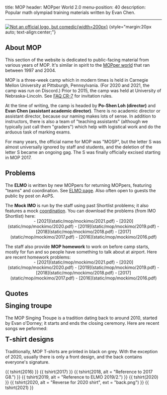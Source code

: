 title: MOP
header: MOPper World 2.0
menu-position: 40
description: Popular math olympiad training materials written by Evan Chen.

---

[![Not an official logo, but comedic](static/mop/abcde.png){width=200px}](static/mop/abcde.png)
{style="margin:20px auto; text-align:center;"}

## About MOP

This section of the website is dedicated to public-facing
material from various years of MOP.
It's similar in spirit to the [MOPper world](http://moppers.kaseorg.com/)
that ran between 1997 and 2004.

MOP is a three-week camp which in modern times is held in Carnegie Mellon
University at Pittsburgh, Pennsylvania.
(For 2020 and 2021, the camp was run on Discord.)
Prior to 2015, the camp was held at University of Nebraska-Lincoln.
See [FAQ CR-7](https://web.evanchen.cc/faq-rules.html#CR-7)
for invitation rules.

At the time of writing, the camp is headed by **Po-Shen Loh (director)**
and **Evan Chen (assistant academic director)**.
There is no academic director or assistant director,
because our naming makes lots of sense.
In addition to instructors,
there is also a team of "teaching assistants"
(although we typically just call them "graders")
which help with logistical work and do the arduous task of marking exams.

For many years, the official name for MOP was "MOSP",
but the letter S was almost universally ignored by staff and students,
and the deletion of the letter S became an ongoing gag.
The S was finally officially excised starting in MOP 2017.

## Problems

The **ELMO** is written by new MOPpers for returning MOPpers,
featuring "teams" and coordination.
See [ELMO page](https://web.evanchen.cc/elmo/general.html).
Also often open to guests the public by post on AoPS.

The **Mock IMO** is run by the staff using past Shortlist problems;
it also features a mock
[coordination](https://web.evanchen.cc/faq-rules.html#CR-10).
You can download the problems (from IMO Shortlist) here:

<div class="chooser list-chooser" markdown="1">
- [2021](static/mop/mockimo/2021.pdf)
- [2020](static/mop/mockimo/2020.pdf)
- [2019](static/mop/mockimo/2019.pdf)
- [2018](static/mop/mockimo/2018.pdf)
- [2017](static/mop/mockimo/2017.pdf)
- [2016](static/mop/mockimo/2016.pdf)
</div>

The staff also provide **MOP homework** to work on before camp starts,
mostly for fun and so people have something to talk about at airport.
Here are recent homework problems:

<div class="chooser list-chooser" markdown="1">
- [2021](static/mop/mockimo/2021.pdf)
- [2020](static/mop/mockimo/2020.pdf)
- [2019](static/mop/mockimo/2019.pdf)
- [2018](static/mop/mockimo/2018.pdf)
- [2017](static/mop/mockimo/2017.pdf)
- [2016](static/mop/mockimo/2016.pdf)
</div>

## Quotes

<div class="chooser empty-chooser"></div>

<div data-year="2021" data-header="Quotes 2021" class="hidden" markdown="block">
- Evan: "I'm Evan. I guess I'm a PhD student at MIT?"
- Evan: "Most problems require you to be awake."
- Evan: "I hate trying to be nice."
- Evan: "Where's Po? I think I actually need him for once."
</div>

<div data-year="2020" data-header="Quotes 2020" class="hidden" markdown="block">
- Evan: "I trust the Russians."
- Solutions packet for Test 7:
	"By trying to make all three of $(x+1)(x+2)$, $(x+1)(x+3)$, $(x+2)(x+3)$
	squares, we may try the substitution $x + 2 = \frac{(t^2+1)^2}{4t(t^2-1)}$."
</div>

## Singing troupe

The MOP Singing Troupe is a tradition dating back to around 2010,
started by Evan o'Dorney; it starts and ends the closing ceremony.
Here are recent songs we peformed:

<div class="chooser empty-chooser"></div>

<div data-header="Singing troupe 2020" data-year="2020" class="hidden" markdown="1">
- A Million Dreams
- Defying Gravity
</div>

<div data-header="Singing troupe 2012" data-year="2012" class="hidden" markdown="1">
- Defying Gravity
- Do You Hear the People Sing
- I'm a Rock
- Memory
- On My Own
- One Short Day
- Popular
- Shall We Dance
- The Music of the Night
- The Phantom of the Opera
- The Point of No Return
- The Wizard and I
</div>

<div data-header="2011" data-year="2011" class="hidden" markdown="1">
- Defying Gravity, and parody
	[Coordinate Bashing](https://web.evanchen.cc/static/sonnhard.pdf)
- Do You Hear The People Sing, and parody *Do You Hear the Teapot Sing*
- Finite Simple Group of Order Two
- Memory
- Music of the Night
- One Short Day
- Shall We Dance?
- Think of Me
- Wishing You Were Somehow Here Again
- Wonderful
</div>

## T-shirt designs

Traditionally, MOP T-shirts are printed in black on grey.
With the exception of 2020, usually there is only a front design,
and the back contains everyone's signature.

{{ tshirt(2016) }}
{{ tshirt(2017) }}
{{ tshirt(2018, alt = "Reference to 2017 G8.") }}
{{ tshirt(2019, alt = "Reference to ELMO 2019/2.") }}
{{ tshirt(2020) }}
{{ tshirt(2020, alt = "Reverse for 2020 shirt", ext = "back.png") }}
{{ tshirt(2021) }}

<style type="text/css">
a img.tshirt {
	width: 150px;
	border: 2px grey solid;
	border-radius: 5px;
	margin: 7px 7px;
}
a img:hover {
	box-shadow: 0px 0px 35px #dddd33;
}
div.hidden {
	display: none;
	border: 2px solid #660000;
	border-radius: 8px;
	padding: 5px 5px;
	background-color: #e4fbf9;
	padding: 6px;
}

div.chooser {
	margin: -15px auto 10px auto;
	text-align: center;
}
div.chooser ul {
	list-style: none;
	padding: 0;
	margin-bottom: 0px;
	border: 2px dotted blue;
	border-radius: 4px;
}
div.chooser ul > li {
	display: inline;
}
div.chooser ul > li:not(:last-child)::after {
	content: " • ";
}
</style>

<script type="text/javascript">
$(() => {
	$('.list-chooser a').attr('target', '_blank');
	$('.empty-chooser').html('<ul></ul>');
	$(".hidden").each((index, el) => {
		const heading = $(el).attr('data-header');
		const h3 = $(`<h3>${heading}</h3>`);
		const close = $(`<button type="button" class="close"
		data-dismiss="alert" aria-label="Close">
		<span aria-hidden="true">&times;</span>
		</button>`);
		h3.append(close);
		close.on('click', () => { $(el).hide(); });
		$(el).prepend(h3);
		const year = $(el).attr('data-year');
		const link = $(`<li><a href="javascript:void(0);">${year}</a></li>`);
		const ambient = $(el).prevAll('.empty-chooser').first().find('ul');
		ambient.append(link);
		link.on('click', () => { $(el).toggle(); });
		console.log(ambient);
	});
});
</script>
